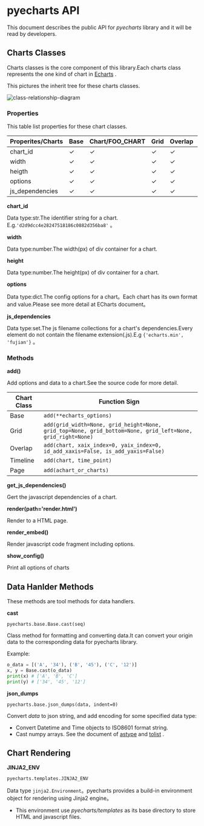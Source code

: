 # pyecharts API

This document describes the public API for *pyecharts* library and it will be read by developers.

## Charts Classes

Charts classes is the core component of this library.Each charts class represents the one kind of chart in [Echarts](http://echarts.baidu.com/) .

This pictures  the inherit tree for these charts classes.

![class-relationship-diagram](https://github.com/chenjiandongx/pyecharts/blob/master/images/class-relationship-diagram.png)

### Properties

This table list properties for these chart classes.

| Properites/Charts | Base | Chart/FOO_CHART | Grid | Overlap | Timeline | Page |
| ----------------- | ---- | --------------- | ---- | ------- | -------- | ---- |
| chart_id          | ✓    | ✓               | ✓    | ✓       | ✓        |      |
| width             | ✓    | ✓               | ✓    | ✓       | ✓        |      |
| heigth            | ✓    | ✓               | ✓    | ✓       | ✓        |      |
| options           | ✓    | ✓               | ✓    | ✓       | ✓        |      |
| js_dependencies   | ✓    | ✓               | ✓    | ✓       | ✓        | ✓    |

**chart_id**

Data type:str.The identifier string for a chart. E.g.`'d2d9dcc4e28247518186c0882d356ba8'` 。

**width**

Data type:number.The width(px) of div container for a chart.

**height**

Data type:number.The height(px) of div container for a chart.

**options**

Data type:dict.The config options for a chart。Each chart has its own format and value.Please see more detail at ECharts document。

**js_dependencies**

Data type:set.The js filename collections for a chart's dependencies.Every element do not contain the filename extension(.js).E.g `{'echarts.min', 'fujian'}` 。


### Methods

**add()**

Add options and data to a chart.See the source code for more detail.

| Chart Class | Function Sign                            |
| ----------- | ---------------------------------------- |
| Base        | `add(**echarts_options)`           |
| Grid        | `add(grid_width=None, grid_height=None, grid_top=None, grid_bottom=None, grid_left=None, grid_right=None)` |
| Overlap     | `add(chart, xaix_index=0, yaix_index=0, id_add_xaxis=False, is_add_yaxis=False)` |
| Timeline    | `add(chart, time_point)`           |
| Page        | `add(achart_or_charts)`            |

**get_js_dependencies()**

Gert the javascript dependencies of a chart.

**render(path='render.html')**

Render to a HTML page.

**render_embed()**

Render javascript code fragment including options.

**show_config()**

Print all options of charts

## Data Hanlder Methods

These methods are tool methods for data handlers.

**cast**

`pyecharts.base.Base.cast(seq)`

Class method for formatting and converting data.It can convert your origin data to the corresponding data for pyecharts library.

Example:

```python
o_data = [('A', '34'), ('B', '45'), ('C', '12')]
x, y = Base.cast(o_data)
print(x) # ['A', 'B', 'C']
print(y) # ['34', '45', '12']
```

**json_dumps**

`pyecharts.base.json_dumps(data, indent=0)`

Convert *data* to json string, and add encoding for some specified data type:

- Convert Datetime and Time objects to ISO8601 format string.
- Cast numpy arrays. See the document of  [astype](https://docs.scipy.org/doc/numpy/reference/generated/numpy.ndarray.astype.html) and [tolist](https://docs.scipy.org/doc/numpy/reference/generated/numpy.ndarray.tolist.html) .

## Chart Rendering

**JINJA2_ENV**

`pyecharts.templates.JINJA2_ENV`

Data type `jinja2.Environment`。pyecharts provides a build-in environment object for rendering using Jinja2 engine。

- This environment  use *pyecharts/templates* as its base directory to store HTML and  javascript files.